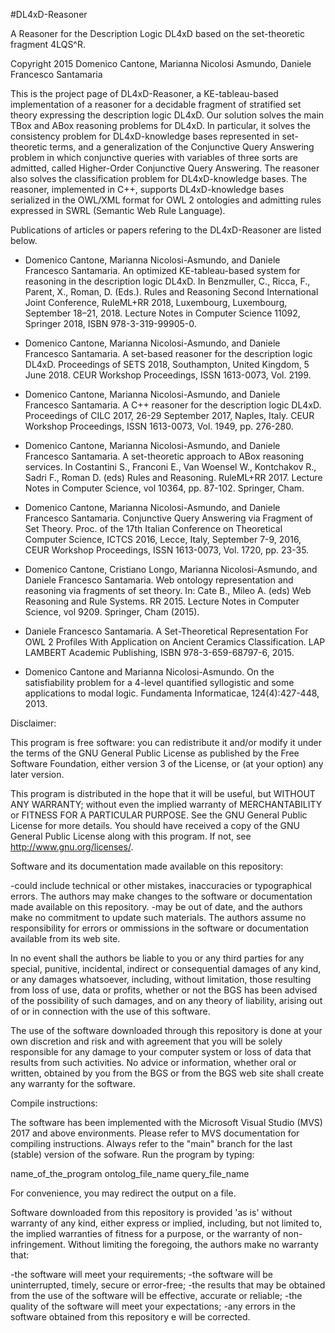 #DL4xD-Reasoner

A Reasoner for the Description Logic DL4xD based on the set-theoretic fragment 4LQS^R.

Copyright 2015 Domenico Cantone, Marianna Nicolosi Asmundo, Daniele Francesco Santamaria

This is the project page of DL4xD-Reasoner, a KE-tableau-based implementation of a reasoner for a decidable fragment of stratified set theory expressing the description logic DL4xD. Our solution solves the main TBox and ABox reasoning problems for DL4xD. In particular, it solves the consistency problem for DL4xD-knowledge bases represented in set-theoretic terms, and a generalization of the Conjunctive
Query Answering problem in which conjunctive queries with variables of three sorts are admitted, called Higher-Order Conjunctive Query Answering. The reasoner also solves the classification problem for DL4xD-knowledge bases. The reasoner, implemented in C++, supports DL4xD-knowledge bases serialized in the OWL/XML format for OWL 2 ontologies and admitting rules expressed in SWRL (Semantic Web Rule Language).

Publications of articles or papers refering to the DL4xD-Reasoner are listed below.

- Domenico Cantone, Marianna Nicolosi-Asmundo, and Daniele Francesco Santamaria. An optimized KE-tableau-based system for reasoning in the description logic DL4xD. In Benzmuller, C., Ricca, F., Parent, X., Roman, D. (Eds.). Rules and Reasoning Second International Joint Conference, RuleML+RR 2018, Luxembourg, Luxembourg, September 18–21, 2018. Lecture Notes in Computer Science 11092, Springer 2018, ISBN 978-3-319-99905-0.

- Domenico Cantone, Marianna Nicolosi-Asmundo, and Daniele Francesco Santamaria. A set-based reasoner for the description logic DL4xD. Proceedings of SETS 2018, Southampton, United Kingdom, 5 June 2018. CEUR Workshop Proceedings, ISSN 1613-0073, Vol. 2199.

- Domenico Cantone, Marianna Nicolosi-Asmundo, and Daniele Francesco Santamaria. A C++ reasoner for the description logic DL4xD. Proceedings of CILC 2017, 26-29 September 2017, Naples, Italy. CEUR Workshop Proceedings, ISSN 1613-0073, Vol. 1949, pp. 276-280.

- Domenico Cantone, Marianna Nicolosi-Asmundo, and Daniele Francesco Santamaria. A set-theoretic approach to ABox reasoning services. In Costantini S., Franconi E., Van Woensel W., Kontchakov R., Sadri F., Roman D. (eds) Rules and Reasoning. RuleML+RR 2017. Lecture Notes in Computer Science, vol 10364, pp. 87-102. Springer, Cham.

- Domenico Cantone, Marianna Nicolosi-Asmundo, and Daniele Francesco Santamaria. Conjunctive Query Answering via Fragment of Set Theory. Proc. of the 17th Italian Conference on Theoretical Computer Science, ICTCS 2016, Lecce, Italy, September 7-9, 2016, CEUR Workshop Proceedings, ISSN 1613-0073, Vol. 1720, pp. 23-35.

- Domenico Cantone, Cristiano Longo, Marianna Nicolosi-Asmundo, and Daniele Francesco Santamaria. Web ontology representation and reasoning via fragments of set theory. In: Cate B., Mileo A. (eds) Web Reasoning and Rule Systems. RR 2015. Lecture Notes in Computer Science, vol 9209. Springer, Cham (2015).

- Daniele Francesco Santamaria. A Set-Theoretical Representation For OWL 2 Profiles With Application on Ancient Ceramics Classification. LAP LAMBERT Academic Publishing, ISBN 978-3-659-68797-6, 2015.

- Domenico Cantone and Marianna Nicolosi-Asmundo. On the satisfiability problem for a 4-level quantified syllogistic and some applications to modal logic. Fundamenta Informaticae, 124(4):427-448, 2013.



Disclaimer:

This program is free software: you can redistribute it and/or modify it under the terms of the GNU General Public License as published by the Free Software Foundation, either version 3 of the License, or (at your option) any later version.

This program is distributed in the hope that it will be useful, but WITHOUT ANY WARRANTY; without even the implied warranty of MERCHANTABILITY or FITNESS FOR A PARTICULAR PURPOSE. See the GNU General Public License for more details. You should have received a copy of the GNU General Public License along with this program. If not, see http://www.gnu.org/licenses/.


Software and its documentation made available on this repository:

-could include technical or other mistakes, inaccuracies or typographical errors. The authors may make changes to the software or documentation made available on this repository. -may be out of date, and the authors make no commitment to update such materials. The authors assume no responsibility for errors or ommissions in the software or documentation available from its web site.

In no event shall the authors be liable to you or any third parties for any special, punitive, incidental, indirect or consequential damages of any kind, or any damages whatsoever, including, without limitation, those resulting from loss of use, data or profits, whether or not the BGS has been advised of the possibility of such damages, and on any theory of liability, arising out of or in connection with the use of this software.

The use of the software downloaded through this repository is done at your own discretion and risk and with agreement that you will be solely responsible for any damage to your computer system or loss of data that results from such activities. No advice or information, whether oral or written, obtained by you from the BGS or from the BGS web site shall create any warranty for the software.

Compile instructions:

The software has been implemented with the Microsoft Visual Studio (MVS) 2017 and above environments. Please refer to MVS documentation for compiling instructions.  Always refer to the "main" branch for the last (stable) version of the sofware. Run the program by typing: 

name_of_the_program ontolog_file_name query_file_name

For convenience, you may redirect the output on a file.

Software downloaded from this repository is provided 'as is' without warranty of any kind, either express or implied, including, but not limited to, the implied warranties of fitness for a purpose, or the warranty of non-infringement. Without limiting the foregoing, the authors make no warranty that:

-the software will meet your requirements; -the software will be uninterrupted, timely, secure or error-free; -the results that may be obtained from the use of the software will be effective, accurate or reliable; -the quality of the software will meet your expectations; -any errors in the software obtained from this repository e will be corrected.
